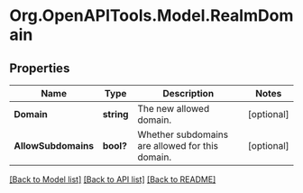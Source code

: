 # Org.OpenAPITools.Model.RealmDomain

## Properties

Name | Type | Description | Notes
------------ | ------------- | ------------- | -------------
**Domain** | **string** | The new allowed domain.  | [optional] 
**AllowSubdomains** | **bool?** | Whether subdomains are allowed for this domain.  | [optional] 

[[Back to Model list]](../README.md#documentation-for-models) [[Back to API list]](../README.md#documentation-for-api-endpoints) [[Back to README]](../README.md)

